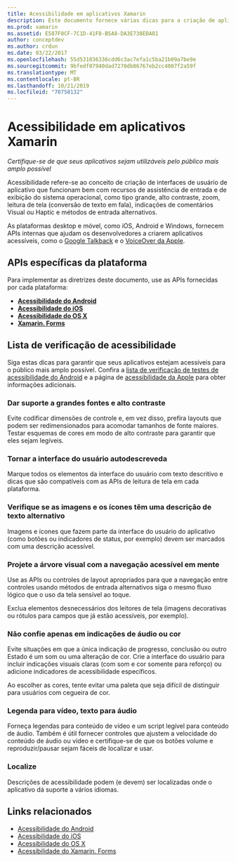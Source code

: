 ```yaml
---
title: Acessibilidade em aplicativos Xamarin
description: Este documento fornece várias dicas para a criação de aplicativos acessíveis. Por exemplo, ele inclui recomendações sobre fontes grandes, alto contraste, interfaces autodescritivas e muito mais.
ms.prod: xamarin
ms.assetid: E587F0CF-7C1D-41F8-B5A8-DA3E738EDA81
author: conceptdev
ms.author: crdun
ms.date: 03/22/2017
ms.openlocfilehash: 55d531036336cdd6c3ac7efa1c5ba21b09a7be9e
ms.sourcegitcommit: 9bfedf07940dad7270db86767eb2cc4007f2a59f
ms.translationtype: MT
ms.contentlocale: pt-BR
ms.lasthandoff: 10/21/2019
ms.locfileid: "70758132"
---
```

# <a name="accessibility-in-xamarin-apps"></a>Acessibilidade em aplicativos Xamarin

_Certifique-se de que seus aplicativos sejam utilizáveis pelo público mais amplo possível_

Acessibilidade refere-se ao conceito de criação de interfaces de usuário de aplicativo que funcionam bem com recursos de assistência de entrada e de exibição do sistema operacional, como tipo grande, alto contraste, zoom, leitura de tela (conversão de texto em fala), indicações de comentários Visual ou Haptic e métodos de entrada alternativos.

As plataformas desktop e móvel, como iOS, Android e Windows, fornecem APIs internas que ajudam os desenvolvedores a criarem aplicativos acessíveis, como o [Google Talkback](https://play.google.com/store/apps/details?id=com.google.android.marvin.talkback) e o [VoiceOver da Apple](http://www.apple.com/accessibility/ios/voiceover/).

## <a name="platform-specific-apis"></a>APIs específicas da plataforma

Para implementar as diretrizes deste documento, use as APIs fornecidas por cada plataforma:

- [**Acessibilidade do Android**](~/android/app-fundamentals/accessibility.md)
- [**Acessibilidade do iOS**](~/ios/app-fundamentals/accessibility.md)
- [**Acessibilidade do OS X**](~/mac/app-fundamentals/accessibility.md)
- [**Xamarin. Forms**](~/xamarin-forms/app-fundamentals/accessibility/index.md)

<a name="checklist" />

## <a name="accessibility-checklist"></a>Lista de verificação de acessibilidade

Siga estas dicas para garantir que seus aplicativos estejam acessíveis para o público mais amplo possível. Confira a [lista de verificação de testes de acessibilidade do Android](https://developer.android.com/training/accessibility/testing.html) e a página de [acessibilidade da Apple](http://www.apple.com/accessibility/) para obter informações adicionais.

### <a name="support-large-fonts-and-high-contrast"></a>Dar suporte a grandes fontes e alto contraste

Evite codificar dimensões de controle e, em vez disso, prefira layouts que podem ser redimensionados para acomodar tamanhos de fonte maiores.
Testar esquemas de cores em modo de alto contraste para garantir que eles sejam legíveis.

### <a name="make-the-user-interface-self-describing"></a>Tornar a interface do usuário autodescreveda

Marque todos os elementos da interface do usuário com texto descritivo e dicas que são compatíveis com as APIs de leitura de tela em cada plataforma.

### <a name="ensure-that-images-and-icons-have-an-alternate-text-description"></a>Verifique se as imagens e os ícones têm uma descrição de texto alternativo

Imagens e ícones que fazem parte da interface do usuário do aplicativo (como botões ou indicadores de status, por exemplo) devem ser marcados com uma descrição acessível.

### <a name="design-the-visual-tree-with-accessible-navigation-in-mind"></a>Projete a árvore visual com a navegação acessível em mente

Use as APIs ou controles de layout apropriados para que a navegação entre controles usando métodos de entrada alternativos siga o mesmo fluxo lógico que o uso da tela sensível ao toque.

Exclua elementos desnecessários dos leitores de tela (imagens decorativas ou rótulos para campos que já estão acessíveis, por exemplo).

### <a name="dont-rely-on-audio-or-color-cues-alone"></a>Não confie apenas em indicações de áudio ou cor

Evite situações em que a única indicação de progresso, conclusão ou outro Estado é um som ou uma alteração de cor. Crie a interface do usuário para incluir indicações visuais claras (com som e cor somente para reforço) ou adicione indicadores de acessibilidade específicos.

Ao escolher as cores, tente evitar uma paleta que seja difícil de distinguir para usuários com cegueira de cor.

### <a name="captioning-for-video-text-for-audio"></a>Legenda para vídeo, texto para áudio

Forneça legendas para conteúdo de vídeo e um script legível para conteúdo de áudio. Também é útil fornecer controles que ajustem a velocidade do conteúdo de áudio ou vídeo e certifique-se de que os botões volume e reproduzir/pausar sejam fáceis de localizar e usar.

### <a name="localize"></a>Localize

Descrições de acessibilidade podem (e devem) ser localizadas onde o aplicativo dá suporte a vários idiomas.

## <a name="related-links"></a>Links relacionados

- [Acessibilidade do Android](~/android/app-fundamentals/accessibility.md)
- [Acessibilidade do iOS](~/ios/app-fundamentals/accessibility.md)
- [Acessibilidade do OS X](~/mac/app-fundamentals/accessibility.md)
- [Acessibilidade do Xamarin. Forms](~/xamarin-forms/app-fundamentals/accessibility/index.md)
